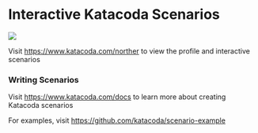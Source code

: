 # Interactive Katacoda Scenarios

[![](http://shields.katacoda.com/katacoda/norther/count.svg)](https://www.katacoda.com/norther "Get your profile on Katacoda.com")

Visit https://www.katacoda.com/norther to view the profile and interactive scenarios

### Writing Scenarios
Visit https://www.katacoda.com/docs to learn more about creating Katacoda scenarios

For examples, visit https://github.com/katacoda/scenario-example
